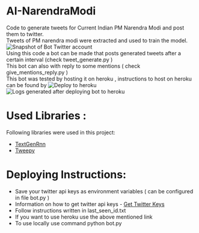 # AI-NarendraModi
Code to generate tweets for Current Indian PM Narendra Modi and post them to twitter.    
Tweets of PM narendra modi were extracted and used to train the model.    
![Snapshot of Bot Twitter account](https://github.com/rohan-aggarwal/AI-NarendraModi/blob/master/Screen%20shots/02-posted-tweets.PNG)    
Using this code a bot can be made that posts generated tweets after a certain interval (check tweet_generate.py )    
This bot can also with reply to some mentions ( check give_mentions_reply.py )        
This bot was tested by hosting it on heroku , instructions to host on heroku can be found by ![Deploy to heroku](https://devcenter.heroku.com/articles/git)    
![Logs generated after deploying bot to heroku](https://github.com/rohan-aggarwal/AI-NarendraModi/blob/master/Screen%20shots/01-heroku-logs.PNG)

# Used Libraries :
Following libraries were used in this project:    
* <a href="https://github.com/minimaxir/textgenrnn">TextGenRnn</a>
* <a href="https://github.com/tweepy/tweepy">Tweepy</a>  

# Deploying Instructions:
* Save your twitter api keys as environment variables ( can be configured in file bot.py )   
* Information on how to get twitter api keys - <a href="https://themepacific.com/how-to-generate-api-key-consumer-token-access-key-for-twitter-oauth/994/">Get Twitter Keys</a>        
* Follow instructions written in last_seen_id.txt
* If you want to use heroku use the above mentioned link
* To use locally use command python bot.py
